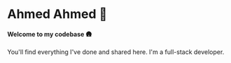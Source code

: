 # Ahmed Ahmed 🚀
#### Welcome to my codebase 🛖

You'll find everything I've done and shared here. I'm a full-stack developer.
